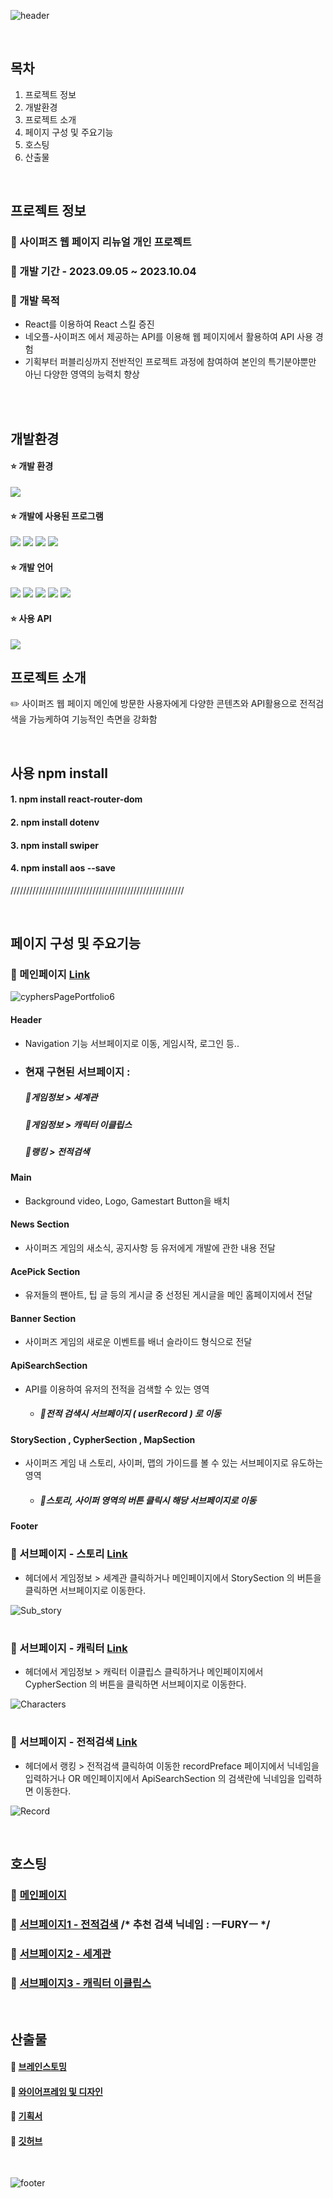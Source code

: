 ![header](https://capsule-render.vercel.app/api?type=wave&color=0:F208FE,50:8F5FF1,100:1BC4E2&height=300&section=header&text=✨사이퍼즈&nbsp;웹&nbsp;페이지&nbsp;리뉴얼✨&fontColor=ffffff&fontSize=55)

<br>

## 목차
1. 프로젝트 정보
2. 개발환경
3. 프로젝트 소개
4. 페이지 구성 및 주요기능
5. 호스팅
6. 산출물

<br>

## 프로젝트 정보
### :pushpin: 사이퍼즈 웹 페이지 리뉴얼 개인 프로젝트

### :pushpin: 개발 기간 - 2023.09.05 ~ 2023.10.04

### :pushpin: 개발 목적
- React를 이용하여 React 스킬 증진
- 네오플-사이퍼즈 에서 제공하는 API를 이용해 웹 페이지에서 활용하여 API 사용 경험
- 기획부터 퍼블리싱까지 전반적인 프로젝트 과정에 참여하여 본인의 특기분야뿐만 아닌 다양한 영역의 능력치 향상

<br>

<br>

## 개발환경

####   :star: 개발 환경
<img src="https://img.shields.io/badge/Windows10-0078D6?style=flat-square&logo=windows10&logoColor=white"/>

####   :star: 개발에 사용된 프로그램
<img src="https://img.shields.io/badge/VS_code-007ACC?style=flat-square&logo=visualstudiocode&logoColor=white"/> <img src="https://img.shields.io/badge/Figma-F24E1E?style=flat-square&logo=figma&logoColor=white"/> <img src="https://img.shields.io/badge/Adobe_Illustrator-FF9A00?style=flat-square&logo=adobeillustrator&logoColor=white"/> <img src="https://img.shields.io/badge/Adobe_photoshop-31A8FF?style=flat-square&logo=adobephotoshop&logoColor=white"/>

####   :star: 개발 언어
<img src="https://img.shields.io/badge/html5-E34F26?style=flat-square&logo=html5&logoColor=white"/> <img src="https://img.shields.io/badge/css3-1572B6?style=flat-square&logo=css3&logoColor=white"/> <img src="https://img.shields.io/badge/javascript-F7DF1E?style=flat-square&logo=javascript&logoColor=white"/> <img src="https://img.shields.io/badge/jquery-0769AD?style=flat-square&logo=jquery&logoColor=white"/> <img src="https://img.shields.io/badge/swiper-6332F6?style=flat-square&logo=swiper&logoColor=white"/> 
<br>

####   :star: 사용 API
<img src="https://developers.neople.co.kr/img/logo.png" />


<br>

## 프로젝트 소개 
:pencil2: 사이퍼즈 웹 페이지 메인에 방문한 사용자에게 다양한 콘텐츠와 API활용으로 전적검색을 가능케하여 기능적인 측면을 강화함

<br>

## 사용 npm install
 #### 1. npm install react-router-dom
 #### 2. npm install dotenv
 #### 3. npm install swiper
 #### 4. npm install aos --save

///////////////////////////////////////////////////////

<br>

## 페이지 구성 및 주요기능

### :small_blue_diamond: 메인페이지 [Link](https://cyphers.netlify.app/#/)
![cyphersPagePortfolio6](https://github.com/NLNL4358/cyphers/assets/100134222/1477b804-ada7-477b-a316-a72a297e27cf)

#### Header
- Navigation 기능 서브페이지로 이동, 게임시작, 로그인 등..
- ### 현재 구현된 서브페이지 :
     ##### :small_blue_diamond:게임정보 > 세계관
     ##### :small_blue_diamond:게임정보 > 캐릭터 이클립스
     ##### :small_blue_diamond:랭킹 > 전적검색
  
#### Main
- Background video, Logo, Gamestart Button을 배치
  
#### News Section
- 사이퍼즈 게임의 새소식, 공지사항 등 유저에게 개발에 관한 내용 전달
  
#### AcePick Section 
- 유저들의 팬아트, 팁 글 등의 게시글 중 선정된 게시글을 메인 홈페이지에서 전달
  
#### Banner Section
- 사이퍼즈 게임의 새로운 이벤트를 배너 슬라이드 형식으로 전달
  
#### ApiSearchSection 
- API를 이용하여 유저의 전적을 검색할 수 있는 영역
  - ##### :small_blue_diamond:전적 검색시 서브페이지 ( userRecord ) 로 이동
    
#### StorySection , CypherSection , MapSection 
- 사이퍼즈 게임 내 스토리, 사이퍼, 맵의 가이드를 볼 수 있는 서브페이지로 유도하는 영역
  - ##### :small_blue_diamond:스토리, 사이퍼 영역의 버튼 클릭시 해당 서브페이지로 이동
  
#### Footer



### :small_blue_diamond: 서브페이지 - 스토리 [Link](https://cyphers.netlify.app/#/StoryPage)

- 헤더에서 게임정보 > 세계관 클릭하거나 메인페이지에서 StorySection 의 버튼을 클릭하면 서브페이지로 이동한다.
  
![Sub_story](https://github.com/NLNL4358/cyphers/assets/100134222/399a1de3-7687-4bdd-8adf-41aff6e28375)

#

### :small_blue_diamond: 서브페이지 - 캐릭터 [Link](https://cyphers.netlify.app/#/CypherPage)

- 헤더에서 게임정보 > 캐릭터 이클립스 클릭하거나 메인페이지에서 CypherSection 의 버튼을 클릭하면 서브페이지로 이동한다.
  
![Characters](https://github.com/NLNL4358/cyphers/assets/100134222/8c1eca94-da07-48fc-a146-92af6a748832)

#

### :small_blue_diamond: 서브페이지 - 전적검색 [Link](https://cyphers.netlify.app/#/UserRecordPreface)

- 헤더에서 랭킹 > 전적검색 클릭하여 이동한 recordPreface 페이지에서 닉네임을 입력하거나 OR 메인페이지에서 ApiSearchSection 의 검색란에 닉네임을 입력하면 이동한다.

![Record](https://github.com/NLNL4358/cyphers/assets/100134222/e25cbc84-9bfd-45ff-b92d-ea292590653c)



<br>

## 호스팅

### :star2: [메인페이지](https://cyphers.netlify.app/)
### :star2: [서브페이지1 - 전적검색](https://cyphers.netlify.app/#/UserRecordPreface)   /* 추천 검색 닉네임 : ㅡFURYㅡ */
### :star2: [서브페이지2 - 세계관](https://cyphers.netlify.app/#/StoryPage)
### :star2: [서브페이지3 - 캐릭터 이클립스](https://cyphers.netlify.app/#/CypherPage)

<br>

## 산출물

#### :link: [브레인스토밍](https://www.figma.com/file/Sn3xtNjgFEBLlpeB8TJUoN/%EB%A6%AC%EC%95%A1%ED%8A%B8-%EA%B0%9C%EC%9D%B8%ED%94%84%EB%A1%9C%EC%A0%9D%ED%8A%B8?type=whiteboard&node-id=0%3A1&t=gVrklMYp4dW1qEQB-1)
#### :link: [와이어프레임 및 디자인](https://www.figma.com/file/X2lSnKgFwbsoKuWxMxhs6l/%EB%A6%AC%EC%95%A1%ED%8A%B8-%EA%B0%9C%EC%9D%B8%ED%94%84%EB%A1%9C%EC%A0%9D%ED%8A%B8-Cyphers?type=design&node-id=0%3A1&mode=design&t=Rs7rdKxnK3u4y9tR-1)
#### :link: [기획서](https://docs.google.com/presentation/d/1NIuKMv-zXthLogBuQ2JNbT5uoJYyAxmbpQzbmfssrIA/edit?usp=sharing)
#### :link: [깃허브](https://github.com/NLNL4358/cyphers)

<br>

![footer](https://capsule-render.vercel.app/api?type=wave&color=0:F208FE,50:8F5FF1,100:1BC4E2&height=200&section=footer&fontSize=70)
